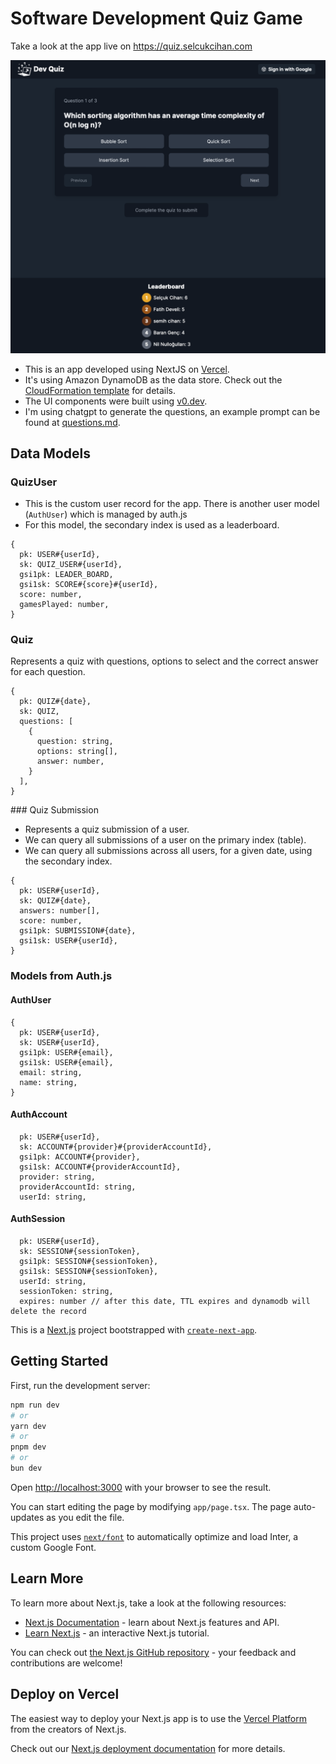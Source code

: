 # Software Development Quiz Game

Take a look at the app live on https://quiz.selcukcihan.com

![Software Dev Quiz Screenshot](./public/quiz_screenshot.png)

* This is an app developed using NextJS on [Vercel](https://vercel.com).
* It's using Amazon DynamoDB as the data store. Check out the [CloudFormation template](./aws_cloudformation_template.yaml) for details.
* The UI components were built using [v0.dev](https://v0.dev).
* I'm using chatgpt to generate the questions, an example prompt can be found at [questions.md](./questions.md).

## Data Models

### QuizUser

* This is the custom user record for the app. There is another user model (`AuthUser`) which is managed by auth.js
* For this model, the secondary index is used as a leaderboard.

```
{
  pk: USER#{userId},
  sk: QUIZ_USER#{userId},
  gsi1pk: LEADER_BOARD,
  gsi1sk: SCORE#{score}#{userId},
  score: number,
  gamesPlayed: number,
}
```

### Quiz

Represents a quiz with questions, options to select and the correct answer for each question.

```
{
  pk: QUIZ#{date},
  sk: QUIZ,
  questions: [
    {
      question: string,
      options: string[],
      answer: number,
    }
  ],
}
```

### Quiz Submission

* Represents a quiz submission of a user.
* We can query all submissions of a user on the primary index (table).
* We can query all submissions across all users, for a given date, using the secondary index.

```
{
  pk: USER#{userId},
  sk: QUIZ#{date},
  answers: number[],
  score: number,
  gsi1pk: SUBMISSION#{date},
  gsi1sk: USER#{userId},
}
```

### Models from Auth.js

#### AuthUser

```
{
  pk: USER#{userId},
  sk: USER#{userId},
  gsi1pk: USER#{email},
  gsi1sk: USER#{email},
  email: string,
  name: string,
}
```

#### AuthAccount

```
  pk: USER#{userId},
  sk: ACCOUNT#{provider}#{providerAccountId},
  gsi1pk: ACCOUNT#{provider},
  gsi1sk: ACCOUNT#{providerAccountId},
  provider: string,
  providerAccountId: string,
  userId: string,
```

#### AuthSession

```
  pk: USER#{userId},
  sk: SESSION#{sessionToken},
  gsi1pk: SESSION#{sessionToken},
  gsi1sk: SESSION#{sessionToken},
  userId: string,
  sessionToken: string,
  expires: number // after this date, TTL expires and dynamodb will delete the record
```

This is a [Next.js](https://nextjs.org/) project bootstrapped with [`create-next-app`](https://github.com/vercel/next.js/tree/canary/packages/create-next-app).

## Getting Started

First, run the development server:

```bash
npm run dev
# or
yarn dev
# or
pnpm dev
# or
bun dev
```

Open [http://localhost:3000](http://localhost:3000) with your browser to see the result.

You can start editing the page by modifying `app/page.tsx`. The page auto-updates as you edit the file.

This project uses [`next/font`](https://nextjs.org/docs/basic-features/font-optimization) to automatically optimize and load Inter, a custom Google Font.

## Learn More

To learn more about Next.js, take a look at the following resources:

- [Next.js Documentation](https://nextjs.org/docs) - learn about Next.js features and API.
- [Learn Next.js](https://nextjs.org/learn) - an interactive Next.js tutorial.

You can check out [the Next.js GitHub repository](https://github.com/vercel/next.js/) - your feedback and contributions are welcome!

## Deploy on Vercel

The easiest way to deploy your Next.js app is to use the [Vercel Platform](https://vercel.com/new?utm_medium=default-template&filter=next.js&utm_source=create-next-app&utm_campaign=create-next-app-readme) from the creators of Next.js.

Check out our [Next.js deployment documentation](https://nextjs.org/docs/deployment) for more details.
